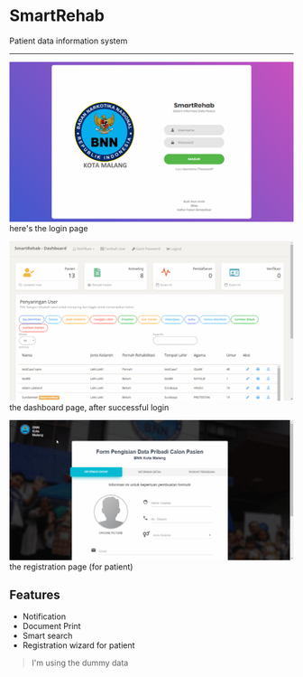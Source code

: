 ﻿# SmartRehab
Patient data information system 
<hr>

![Login Page](login_page.png)
here's the login page

![Dashboard Page](dashboard_page.png)
the dashboard page, after successful login

![Registration Page](registration_page.png)
the registration page (for patient)

## Features
* Notification
* Document Print
* Smart search
* Registration wizard for patient

> I'm using the dummy data
